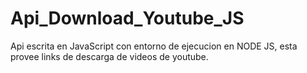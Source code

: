 # Api_Download_Youtube_JS
Api escrita en JavaScript con entorno de ejecucion en NODE JS, esta provee links de descarga de videos de youtube.
